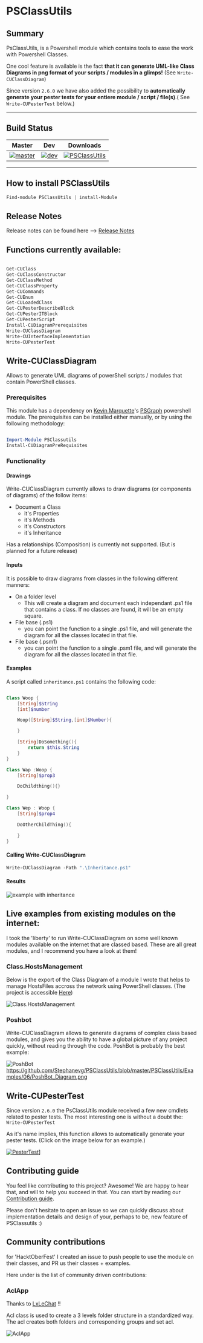 # PSClassUtils


## Summary

PsClassUtils, is a Powershell module which contains tools to ease the work with Powershell Classes.

One cool feature is available is the fact  **that it can generate UML-like Class Diagrams in png format of your scripts / modules in a glimps!** (See ```Write-CUClassDiagram```)

Since version `2.6.0` we have also added the possibility to **automatically generate your pester tests for your entiere module / script / file(s)**.( See ```Write-CUPesterTest``` below.)

-----

## Build Status
|Master |Dev| Downloads
|---|---|---|
|[![master](https://ci.appveyor.com/api/projects/status/p30qxvifokv5fsjg/branch/master?svg=true)](https://ci.appveyor.com/project/Stephanevg/psclassutils/branch/master) |[![dev](https://ci.appveyor.com/api/projects/status/p30qxvifokv5fsjg/branch/master?svg=true)](https://ci.appveyor.com/project/Stephanevg/psclassutils/branch/dev) | [![PSClassUtils](https://img.shields.io/powershellgallery/dt/PsClassUtils.svg)](https://www.powershellgallery.com/packages/PsClassUtils/)

-----
## How to install PSClassUtils

```powershell
Find-module PSClassUtils | install-Module
```

## Release Notes

Release notes can be found here --> [Release Notes](.\ReleaseNotes.md)


## Functions currently available:

```powershell

Get-CUClass
Get-CUClassConstructor
Get-CUClassMethod
Get-CUClassProperty
Get-CUCommands
Get-CUEnum
Get-CULoadedClass
Get-CUPesterDescribeBlock
Get-CUPesterITBlock
Get-CUPesterScript
Install-CUDiagramPrerequisites
Write-CUClassDiagram
Write-CUInterfaceImplementation
Write-CUPesterTest


```



## Write-CUClassDiagram

Allows to generate UML diagrams of powerShell scripts / modules that contain PowerShell classes.


### Prerequisites

This module has a dependency on [Kevin Marquette](https://Twitter/KevinMarquette)'s [PSGraph](https://github.com/KevinMarquette/PSGraph) powershell module.
The prerequisites can be installed either manually, or by using the following methodology:

```powershell

Import-Module PSClassutils
Install-CUDiagramPreRequisites

```

### Functionality

#### Drawings

Write-CUClassDiagram currently allows to draw diagrams (or components of diagrams) of the follow items:
- Document a Class
    - it's Properties
    - it's Methods
    - it's Constructors
    - it's Inheritance

Has a relationships (Composition) is currently not supported. (But is planned for a future release)

#### Inputs

It is possible to draw diagrams from classes in the following different manners:
- On a folder level
    - This will create a diagram and document each independant .ps1 file that contains a class. If no classes are found, it will be an empty square.
- File base (.ps1)
    - you can point the function to a single .ps1 file, and will generate the diagram for all the classes located in that file.
- File base (.psm1)
    - you can point the function to a single .psm1 file, and will generate the diagram for all the classes located in that file.

#### Examples

A script called ```inheritance.ps1``` contains the following code:

```powershell

Class Woop {
    [String]$String
    [int]$number

    Woop([String]$String,[int]$Number){

    }

    [String]DoSomething(){
        return $this.String
    }
}

Class Wap :Woop {
    [String]$prop3

    DoChildthing(){}

}

Class Wep : Woop {
    [String]$prop4

    DoOtherChildThing(){

    }
}

```

#### Calling Write-CUClassDiagram
```Powershell
Write-CUClassDiagram -Path ".\Inheritance.ps1"
```

#### Results

![example with inheritance](/PSClassUtils/Examples/02/Inheritance.png)

## Live examples from existing modules on the internet:

I took the 'liberty' to run Write-CUClassDiagram on some well known modules available on the internet that are classed based.
These are all great modules, and I recommend you have a look at them!



### Class.HostsManagement

Below is the export of the Class Diagram of a module I wrote that helps to manage HostsFiles accross the network using PowerShell classes. (The project is accessible  [Here](https://github.com/Stephanevg/Class.HostsManagement))


![Class.HostsManagement](https://github.com/Stephanevg/Class.HostsManagement/blob/master/Images//Class.HostsManagement.png?raw=true)


### Poshbot

Write-CUClassDiagram allows to generate diagrams of complex class based modules, and gives you the ability to have a global picture of any project quickly, without reading through the code. PoshBot is probably the best example:

![PoshBot](https://github.com/Stephanevg/PSClassUtils/blob/master/PSClassUtils/Examples/06/PoshBot_Diagram.png?raw=true)
https://github.com/Stephanevg/PSClassUtils/blob/master/PSClassUtils/Examples/06/PoshBot_Diagram.png


## Write-CUPesterTest

Since version `2.6.0` the PsClassUtils module received a few new cmdlets related to pester tests. The most interesting one is without a doubt the: ```Write-CUPesterTest```

As it's name implies, this function allows to automatically generate your pester tests. (Click on the image below for an example.)

<a href="http://powershelldistrict.com/wp-content/uploads/2019/03/write-cupestertest-demo-org.mp4/">![PesterTest](./Images/PesterTests.jpg)]</a>



## Contributing guide

You feel like contributing to this project? Awesome! We are happy to hear that, and will to help you succeed in that.
You can start by reading our [Contribution guide](CONTRIBUTING.MD).

Please don't hesitate to open an issue so we can quickly discuss about implementation details  and design of your, perhaps to be, new feature of PSClassutils :)


## Community contributions

for 'HacktOberFest' I created an issue to push people to use the module on their classes, and PR us their classes + examples.

Here under is the list of community driven contributions:

### AclApp

Thanks to [LxLeChat](https://github.com/LxLeChat) !!

Acl class is used to create a 3 levels folder structure in a standardized way. The acl creates both folders and corresponding groups and set acl.

![AclApp](https://raw.githubusercontent.com/Stephanevg/PSClassUtils/master/PSClassUtils/Examples/07/aclapp.class.png)
